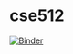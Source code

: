 # cse512

[![Binder](https://mybinder.org/badge_logo.svg)](https://mybinder.org/v2/gh/ArianeDucellier/cse512/HEAD)

